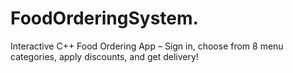# FoodOrderingSystem.
Interactive C++ Food Ordering App – Sign in, choose from 8 menu categories, apply discounts, and get delivery!
